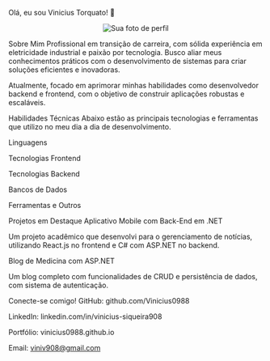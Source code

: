 Olá, eu sou Vinicius Torquato! 👋
<p align="center">
<img src="https://avatars.githubusercontent.com/u/Vinicius0988?v=4" alt="Sua foto de perfil">
</p>

Sobre Mim
Profissional em transição de carreira, com sólida experiência em eletricidade industrial e paixão por tecnologia. Busco aliar meus conhecimentos práticos com o desenvolvimento de sistemas para criar soluções eficientes e inovadoras.

Atualmente, focado em aprimorar minhas habilidades como desenvolvedor backend e frontend, com o objetivo de construir aplicações robustas e escaláveis.

Habilidades Técnicas
Abaixo estão as principais tecnologias e ferramentas que utilizo no meu dia a dia de desenvolvimento.

Linguagens

Tecnologias Frontend

Tecnologias Backend

Bancos de Dados

Ferramentas e Outros

Projetos em Destaque
Aplicativo Mobile com Back-End em .NET

Um projeto acadêmico que desenvolvi para o gerenciamento de notícias, utilizando React.js no frontend e C# com ASP.NET no backend.

Blog de Medicina com ASP.NET

Um blog completo com funcionalidades de CRUD e persistência de dados, com sistema de autenticação.

Conecte-se comigo!
GitHub: github.com/Vinicius0988

LinkedIn: linkedin.com/in/vinicius-siqueira908

Portfólio: vinicius0988.github.io

Email: viniv908@gmail.com

</p>


